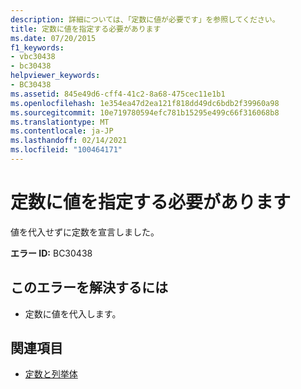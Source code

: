 ```yaml
---
description: 詳細については、「定数に値が必要です」を参照してください。
title: 定数に値を指定する必要があります
ms.date: 07/20/2015
f1_keywords:
- vbc30438
- bc30438
helpviewer_keywords:
- BC30438
ms.assetid: 845e49d6-cff4-41c2-8a68-475cec11e1b1
ms.openlocfilehash: 1e354ea47d2ea121f818dd49dc6bdb2f39960a98
ms.sourcegitcommit: 10e719780594efc781b15295e499c66f316068b8
ms.translationtype: MT
ms.contentlocale: ja-JP
ms.lasthandoff: 02/14/2021
ms.locfileid: "100464171"
---
```

# <a name="constants-must-have-a-value"></a>定数に値を指定する必要があります

値を代入せずに定数を宣言しました。  
  
 **エラー ID:** BC30438  
  
## <a name="to-correct-this-error"></a>このエラーを解決するには  
  
- 定数に値を代入します。  
  
## <a name="see-also"></a>関連項目

- [定数と列挙体](../language-reference/constants-and-enumerations.md)
